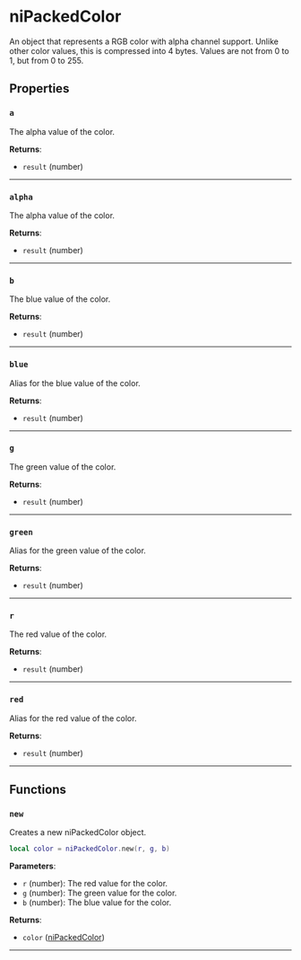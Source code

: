 <!---
	This file is autogenerated. Do not edit this file manually. Your changes will be ignored.
	More information: https://github.com/MWSE/MWSE/tree/master/docs
-->

# niPackedColor

An object that represents a RGB color with alpha channel support. Unlike other color values, this is compressed into 4 bytes. Values are not from 0 to 1, but from 0 to 255.

## Properties

### `a`

The alpha value of the color.

**Returns**:

* `result` (number)

***

### `alpha`

The alpha value of the color.

**Returns**:

* `result` (number)

***

### `b`

The blue value of the color.

**Returns**:

* `result` (number)

***

### `blue`

Alias for the blue value of the color.

**Returns**:

* `result` (number)

***

### `g`

The green value of the color.

**Returns**:

* `result` (number)

***

### `green`

Alias for the green value of the color.

**Returns**:

* `result` (number)

***

### `r`

The red value of the color.

**Returns**:

* `result` (number)

***

### `red`

Alias for the red value of the color.

**Returns**:

* `result` (number)

***

## Functions

### `new`

Creates a new niPackedColor object.

```lua
local color = niPackedColor.new(r, g, b)
```

**Parameters**:

* `r` (number): The red value for the color.
* `g` (number): The green value for the color.
* `b` (number): The blue value for the color.

**Returns**:

* `color` ([niPackedColor](../../types/niPackedColor))

***

